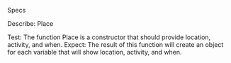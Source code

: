 Specs


Describe: Place

Test: The function Place is a constructor that should provide location, activity, and when.
Expect: The result of this function will create an object for each variable that will show location, activity, and when.